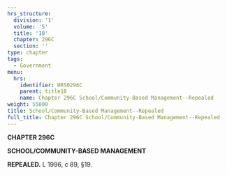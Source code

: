 ```yaml
---
hrs_structure:
  division: '1'
  volume: '5'
  title: '18'
  chapter: 296C
  section: ''
type: chapter
tags:
  - Government
menu:
  hrs:
    identifier: HRS0296C
    parent: title18
    name: Chapter 296C School/Community-Based Management--Repealed
weight: 55000
title: School/Community-Based Management--Repealed
full_title: Chapter 296C School/Community-Based Management--Repealed
---
```

**CHAPTER 296C**

**SCHOOL/COMMUNITY-BASED MANAGEMENT**

**REPEALED.** L 1996, c 89, §19.